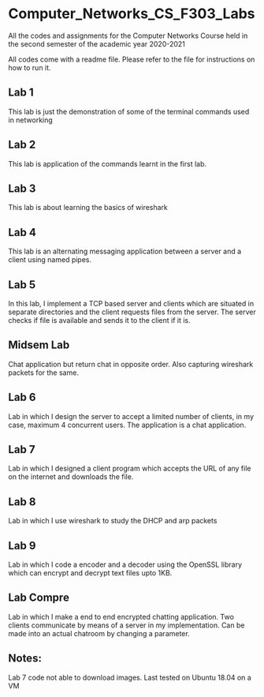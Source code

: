 # Computer_Networks_CS_F303_Labs
All the codes and assignments for the Computer Networks Course held in the second semester of the academic year 2020-2021

All codes come with a readme file. Please refer to the file for instructions on how to run it. 


## Lab 1
This lab is just the demonstration of some of the terminal commands used in networking

## Lab 2
This lab is application of the commands learnt in the first lab.

## Lab 3
This lab is about learning the basics of wireshark

## Lab 4
This lab is an alternating messaging application between a server and a client using named pipes.

## Lab 5
In this lab, I implement a TCP based server and clients which are situated in separate directories and the client requests files from the server. The server checks if file is available and sends it to the client if it is.

## Midsem Lab
Chat application but return chat in opposite order. Also capturing wireshark packets for the same.

## Lab 6
Lab in which I design the server to accept a limited number of clients, in my case, maximum 4 concurrent users. The application is a chat application.

## Lab 7
Lab in which I designed a client program which accepts the URL of any file on the internet and downloads the file.

## Lab 8
Lab in which I use wireshark to study the DHCP and arp packets

## Lab 9
Lab in which I code a encoder and a decoder using the OpenSSL library which can encrypt and decrypt text files upto 1KB.

## Lab Compre
Lab in which I make a end to end encrypted chatting application. Two clients communicate by means of a server in my implementation. Can be made into an actual chatroom by changing a parameter.

## Notes:
Lab 7 code not able to download images. Last tested on Ubuntu 18.04 on a VM
